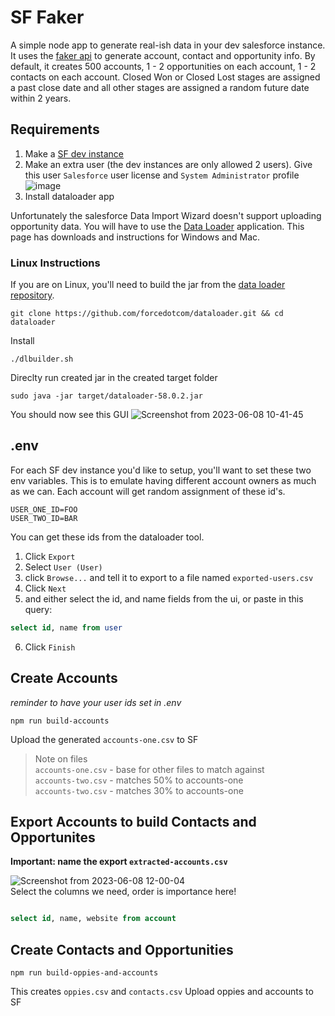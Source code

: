 # SF Faker
A simple node app to generate real-ish data in your dev salesforce instance. It uses the [faker api](https://fakerjs.dev/) to generate account, contact and opportunity info. By default, it creates 500 accounts, 1 - 2 opportunities on each account, 1 - 2 contacts on each account. Closed Won or Closed Lost stages are assigned a past close date and all other stages are assigned a random future date within 2 years. 

## Requirements
1. Make a [SF dev instance](https://developer.salesforce.com/signup)  
2. Make an extra user (the dev instances are only allowed 2 users). Give this user `Salesforce` user license and `System Administrator` profile
![image](https://github.com/akobrinsky/sf-faker/assets/22509914/9c99d811-da5d-416c-adac-7c87e424cb7e)
3. Install dataloader app

Unfortunately the salesforce Data Import Wizard doesn't support uploading opportunity data. You will have to use the [Data Loader](https://developer.salesforce.com/tools/data-loader) application. This page has downloads and instructions for Windows and Mac. 

### Linux Instructions
If you are on Linux, you'll need to build the jar from the [data loader repository](https://github.com/forcedotcom/dataloader). 

```
git clone https://github.com/forcedotcom/dataloader.git && cd dataloader
```

Install
```
./dlbuilder.sh
```

Direclty run created jar in the created target folder
```
sudo java -jar target/dataloader-58.0.2.jar
```

You should now see this GUI
![Screenshot from 2023-06-08 10-41-45](https://github.com/akobrinsky/sf-faker/assets/22509914/982c3f14-1277-4ca3-b015-a767e91e9384)

## .env
For each SF dev instance you'd like to setup, you'll want to set these two env variables. This is to emulate having different account owners as much as we can. Each account will get random assignment of these id's. 

```
USER_ONE_ID=FOO
USER_TWO_ID=BAR
```

You can get these ids from the dataloader tool. 
1. Click `Export` 
2. Select `User (User)`
3. click `Browse...` and tell it to export to a file named `exported-users.csv`
4. Click `Next`
5. and either select the id, and name fields from the ui, or paste in this query: 

```sql
select id, name from user
```
6. Click `Finish`

## Create Accounts
*reminder to have your user ids set in .env*
```
npm run build-accounts
```
Upload the generated `accounts-one.csv` to SF


> Note on files  
>`accounts-one.csv` - base for other files to match against  
>`accounts-two.csv` - matches 50% to accounts-one  
>`accounts-two.csv` - matches 30% to accounts-one

## Export Accounts to build Contacts and Opportunites
__Important: name the export `extracted-accounts.csv`__

![Screenshot from 2023-06-08 12-00-04](https://github.com/akobrinsky/sf-faker/assets/22509914/b02dbe07-06a0-4584-800c-58e4b7704e15)  
Select the columns we need, order is importance here!
```sql

select id, name, website from account
```
## Create Contacts and Opportunities
```
npm run build-oppies-and-accounts
```
This creates `oppies.csv` and `contacts.csv`
Upload oppies and accounts to SF
